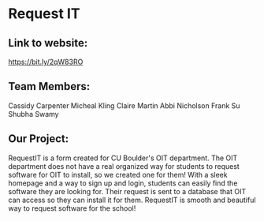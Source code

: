 # Request IT

## Link to website: 
https://bit.ly/2qW83RO

## Team Members: 
Cassidy Carpenter
Micheal Kling
Claire Martin
Abbi Nicholson
Frank Su
Shubha Swamy

## Our Project:
RequestIT is a form created for CU Boulder's OIT department. The OIT department does not have a real organized way for students to request software for OIT to install, so we created one for them! With a sleek homepage and a way to sign up and login, students can easily find the software they are looking for. Their request is sent to a database that OIT can access so they can install it for them. RequestIT is smooth and beautiful way to request software for the school!
